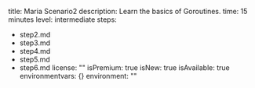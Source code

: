 title: Maria Scenario2
description: Learn the basics of Goroutines.
time: 15 minutes
level: intermediate
steps:
- step2.md
- step3.md
- step4.md
- step5.md
- step6.md
license: ""
isPremium: true
isNew: true
isAvailable: true
environmentvars: {}
environment: ""

